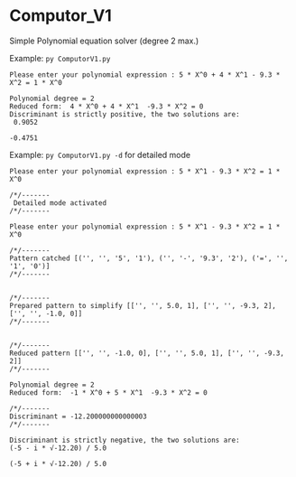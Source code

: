 # Computor_V1

Simple Polynomial equation solver (degree 2 max.)

Example: ```py ComputorV1.py```


```Please enter your polynomial expression : 5 * X^0 + 4 * X^1 - 9.3 * X^2 = 1 * X^0```
```
Polynomial degree = 2
Reduced form:  4 * X^0 + 4 * X^1  -9.3 * X^2 = 0
Discriminant is strictly positive, the two solutions are:
 0.9052 

-0.4751
```


Example: ```py ComputorV1.py -d``` for detailed mode

```Please enter your polynomial expression : 5 * X^1 - 9.3 * X^2 = 1 * X^0```
```
/*/-------
 Detailed mode activated 
/*/-------

Please enter your polynomial expression : 5 * X^1 - 9.3 * X^2 = 1 * X^0 

/*/-------
Pattern catched [('', '', '5', '1'), ('', '-', '9.3', '2'), ('=', '', '1', '0')]     
/*/-------


/*/-------
Prepared pattern to simplify [['', '', 5.0, 1], ['', '', -9.3, 2], ['', '', -1.0, 0]]
/*/-------


/*/-------
Reduced pattern [['', '', -1.0, 0], ['', '', 5.0, 1], ['', '', -9.3, 2]]
/*/-------

Polynomial degree = 2
Reduced form:  -1 * X^0 + 5 * X^1  -9.3 * X^2 = 0

/*/-------
Discriminant = -12.200000000000003
/*/-------

Discriminant is strictly negative, the two solutions are:
(-5 - i * √-12.20) / 5.0 

(-5 + i * √-12.20) / 5.0 
```
